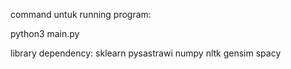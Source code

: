 command untuk running program:

python3 main.py

library dependency:
  sklearn
  pysastrawi
  numpy
  nltk
  gensim
  spacy
